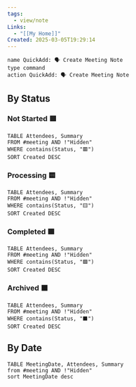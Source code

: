 ```yaml
---
tags:
  - view/note
Links:
  - "[[My Home]]"
Created: 2025-03-05T19:29:14
---
```


```button
name QuickAdd: 🗣 Create Meeting Note
type command
action QuickAdd: 🗣 Create Meeting Note
```

## By Status

### Not Started 🟥
```dataview
TABLE Attendees, Summary
FROM #meeting AND !"Hidden"
WHERE contains(Status, "🟥")
SORT Created DESC
```

### Processing 🟨
```dataview
TABLE Attendees, Summary
FROM #meeting AND !"Hidden"
WHERE contains(Status, "🟨")
SORT Created DESC
```

### Completed 🟩

```dataview
TABLE Attendees, Summary
FROM #meeting AND !"Hidden"
WHERE contains(Status, "🟩")
SORT Created DESC
```

### Archived ⬛️
```dataview
TABLE Attendees, Summary
FROM #meeting AND !"Hidden"
WHERE contains(Status, "⬛️")
SORT Created DESC
```
## By Date

```dataview
TABLE MeetingDate, Attendees, Summary
from #meeting AND !"Hidden"
sort MeetingDate desc
```

